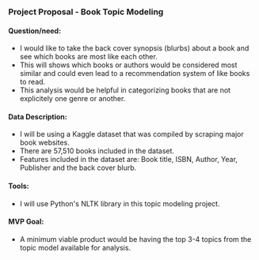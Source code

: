 ### Project Proposal - Book Topic Modeling

#### Question/need:
* I would like to take the back cover synopsis (blurbs) about a book and see which books are most like each other.
* This will shows which books or authors would be considered most similar and could even lead to a recommendation system of like books to read.
* This analysis would be helpful in categorizing books that are not explicitely one genre or another.

#### Data Description:
* I will be using a Kaggle dataset that was compiled by scraping major book websites. 
* There are 57,510 books included in the dataset.
* Features included in the dataset are: Book title, ISBN, Author, Year, Publisher and the back cover blurb.

#### Tools:
* I will use Python's NLTK library in this topic modeling project.

#### MVP Goal:
* A minimum viable product would be having the top 3-4 topics from the topic model available for analysis.
